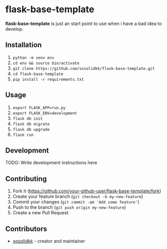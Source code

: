 # flask-base-template

__flask-base-template__ is just an start point to use when i have a bad idea to develop.

## Installation

1. `python -m venv env`
2. `cd env && source bin/activate`
3. `git clone https://github.com/sosolidkk/flask-base-template.git`
4. `cd flask-base-template`
5. `pip install -r requirements.txt`

## Usage

1. `export FLASK_APP=run.py`
2. `export FLASK_ENV=development`
3. `flask db init`
4. `flask db migrate`
5. `flask db upgrade`
6. `flask run`

## Development

TODO: Write development instructions here

## Contributing

1. Fork it (<https://github.com/your-github-user/flask-base-template/fork>)
2. Create your feature branch (`git checkout -b my-new-feature`)
3. Commit your changes (`git commit -am 'Add some feature'`)
4. Push to the branch (`git push origin my-new-feature`)
5. Create a new Pull Request

## Contributors

- [sosolidkk](https://github.com/sosolidkk) - creator and maintainer